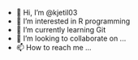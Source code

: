 - 👋 Hi, I’m @kjetil03
- 👀 I’m interested in R programming
- 🌱 I’m currently learning Git
- 💞️ I’m looking to collaborate on ...
- 📫 How to reach me ...

<!---
kjetil03/kjetil03 is a ✨ special ✨ repository because its `README.md` (this file) appears on your GitHub profile.
You can click the Preview link to take a look at your changes.
--->
